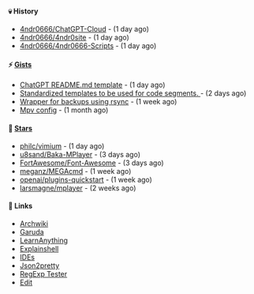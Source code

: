 #### 💀 History

- [4ndr0666/ChatGPT-Cloud](https://github.com/4ndr0666/ChatGPT-Cloud) - (1 day ago)
- [4ndr0666/4ndr0site](https://github.com/4ndr0666/4ndr0site) - (1 day ago)
- [4ndr0666/4ndr0666-Scripts](https://github.com/4ndr0666/4ndr0666-Scripts) - (1 day ago)

#### ⚡ [Gists](https://gist.github.com/4ndr0666)

- [ChatGPT README.md template](https://gist.github.com/4544fdae1dfd8d364821db23bd63dd7f) - (1 day ago)
- [Standardized templates to be used for code segments. ](https://gist.github.com/814e30f80382ca7e6932133278642180) - (2 days ago)
- [Wrapper for backups using rsync](https://gist.github.com/3362509f90976becb3b1442c29ae6117) - (1 week ago)
- [Mpv config](https://gist.github.com/3b374e66eeb82b8d049b9fb70c5f2b16) - (1 month ago)

#### 🌟 [Stars](https://github.com/4ndr0666?tab=stars)

- [philc/vimium](https://github.com/philc/vimium) - (1 day ago)
- [u8sand/Baka-MPlayer](https://github.com/u8sand/Baka-MPlayer) - (3 days ago)
- [FortAwesome/Font-Awesome](https://github.com/FortAwesome/Font-Awesome) - (3 days ago)
- [meganz/MEGAcmd](https://github.com/meganz/MEGAcmd) - (1 week ago)
- [openai/plugins-quickstart](https://github.com/openai/plugins-quickstart) - (1 week ago)
- [larsmagne/mplayer](https://github.com/larsmagne/mplayer) - (2 weeks ago)

#### 📌 Links

- [Archwiki](https://wiki.archlinux.org/index.php?title=Special:Search&search)
- [Garuda](https://start.garudalinux.org)
- [LearnAnything](https://github.com/learn-anything)
- [Explainshell](https://www.explainshell.com/#)
- [IDEs](https://github.com/styfle/awesome-online-ide)
- [Json2pretty](https://www.json2pretty.com)
- [RegExp Tester](https://iblogbox.com/devtools/regexp)
- [Edit](https://github.com/4ndr0666/4ndr0666/blob/master/templates/README.md.tpl)


